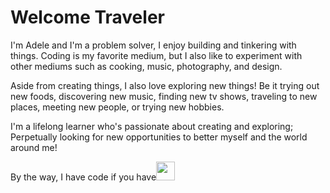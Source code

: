 # Welcome Traveler

I'm Adele and I'm a problem solver, I enjoy building and tinkering with things. Coding is my favorite medium, but I also like to experiment with other mediums such as cooking, music, photography, and design.

Aside from creating things, I also love exploring new things! Be it trying out new foods, discovering new music, finding new tv shows, traveling to new places, meeting new people, or trying new hobbies.

I'm a lifelong learner who's passionate about creating and exploring; Perpetually looking for new opportunities to better myself and the world around me!

By the way, I have code if you have<img align="bottom" src="https://user-images.githubusercontent.com/8835499/218330542-44214625-5d5c-495c-a4a0-b1e033ff95a9.png" width="30px" height="30px"/>





<!--
**AdelBeit/AdelBeit** is a ✨ _special_ ✨ repository because its `README.md` (this file) appears on your GitHub profile.

Here are some ideas to get you started:


- 🔭 I’m currently working on ...
- 🌱 I’m currently learning ...
- 👯 I’m looking to collaborate on ...
- 🤔 I’m looking for help with ...
- 💬 Ask me about ...
- 📫 How to reach me: ...
- 😄 Pronouns: ...
- ⚡ Fun fact: ...
-->
